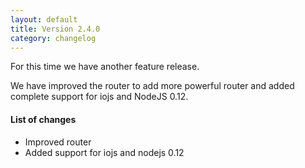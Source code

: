 ```yaml
---
layout: default
title: Version 2.4.0
category: changelog
---
```


For this time we have another feature release.

We have improved the router to add more powerful router and added complete support for iojs and NodeJS 0.12.

#### List of changes
- Improved router
- Added support for iojs and nodejs 0.12